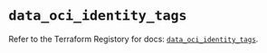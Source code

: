 # `data_oci_identity_tags`

Refer to the Terraform Registory for docs: [`data_oci_identity_tags`](https://registry.terraform.io/providers/oracle/oci/6.18.0/docs/data-sources/identity_tags).
